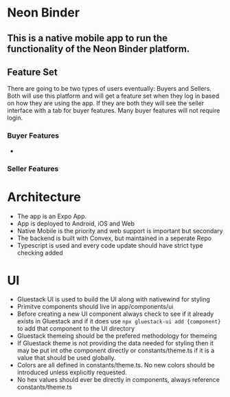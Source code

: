 # Neon Binder

## This is a native mobile app to run the functionality of the Neon Binder platform. 

## Feature Set
There are going to be two types of users eventually: Buyers and Sellers. Both will use this platform and will get a feature set when they log in based on how they are using the app. If they are both they will see the seller interface with a tab for buyer features. Many buyer features will not require login.

### Buyer Features
- 

### Seller Features

# Architecture
- The app is an Expo App.
- App is deployed to Android, iOS and Web
- Native Mobile is the priority and web support is important but secondary
- The backend is built with Convex, but maintained in a seperate Repo
- Typescript is used and every code update should have strict type checking added

# UI
- Gluestack UI is used to build the UI along with nativewind for styling
- Primitve components should live in app/components/ui
- Before creating a new UI component always check to see if it already exists in Gluestack and if it does use `npx gluestack-ui add {component}` to add that component to the UI directory
- Gluestack themeing should be the prefered methodology for themeing
- If Gluestack theme is not providing the data needed for styling then it may be put int othe component directly or constants/theme.ts if it is a value that should be used globally. 
- Colors are all defined in constants/theme.ts. No new colors should be introduced unless explicitly requested. 
- No hex values should ever be directly in components, always reference constants/theme.ts

